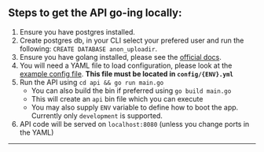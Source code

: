 ## Steps to get the API go-ing locally:

1. Ensure you have postgres installed.
1. Create postgres db, in your CLI select your prefered user and run the following:
    `CREATE DATABASE anon_uploadir`.
1. Ensure you have golang installed, please see the [official docs]('https://golang.org/doc/install?download=go1.15.3.darwin-amd64.pkg').
1. You will need a YAML file to load configuration, please look at the [example config file](api/config/development.yml.example). **This file must be located in `config/{ENV}.yml`**
1. Run the API using `cd api && go run main.go`
    - You can also build the bin if preferred using `go build main.go` 
    - This will create an `api` bin file which you can execute
    - You may also supply `ENV` variable to define how to boot the app. Currently only `development` is supported.
1. API code will be served on `localhost:8080` (unless you change ports in the YAML)

---
